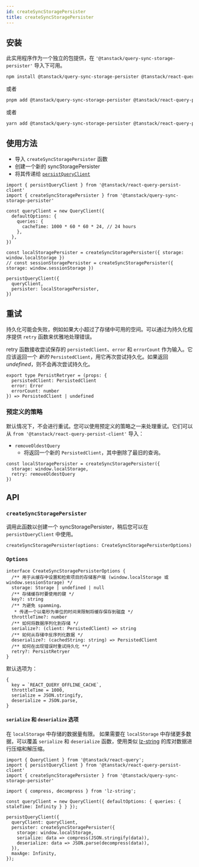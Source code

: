 ```yaml
---
id: createSyncStoragePersister
title: createSyncStoragePersister
---
```


## 安装

此实用程序作为一个独立的包提供，在 `'@tanstack/query-sync-storage-persister'` 导入下可用。
```bash
npm install @tanstack/query-sync-storage-persister @tanstack/react-query-persist-client
```
或者
```bash
pnpm add @tanstack/query-sync-storage-persister @tanstack/react-query-persist-client
```
或者
```bash
yarn add @tanstack/query-sync-storage-persister @tanstack/react-query-persist-client
```

## 使用方法

- 导入 `createSyncStoragePersister` 函数
- 创建一个新的 syncStoragePersister
- 将其传递给 [`persistQueryClient`](../plugins/persistQueryClient)

```tsx
import { persistQueryClient } from '@tanstack/react-query-persist-client'
import { createSyncStoragePersister } from '@tanstack/query-sync-storage-persister'

const queryClient = new QueryClient({
  defaultOptions: {
    queries: {
      cacheTime: 1000 * 60 * 60 * 24, // 24 hours
    },
  },
})

const localStoragePersister = createSyncStoragePersister({ storage: window.localStorage })
// const sessionStoragePersister = createSyncStoragePersister({ storage: window.sessionStorage })

persistQueryClient({
  queryClient,
  persister: localStoragePersister,
})
```

## 重试

持久化可能会失败，例如如果大小超过了存储中可用的空间。可以通过为持久化程序提供 `retry` 函数来优雅地处理错误。

retry 函数接收尝试保存的 `persistedClient`、`error` 和 `errorCount` 作为输入。它应该返回一个 _新的_ `PersistedClient`，用它再次尝试持久化。如果返回 _undefined_，则不会再次尝试持久化。

```tsx
export type PersistRetryer = (props: {
  persistedClient: PersistedClient
  error: Error
  errorCount: number
}) => PersistedClient | undefined
```

### 预定义的策略

默认情况下，不会进行重试。您可以使用预定义的策略之一来处理重试。它们可以从 `from '@tanstack/react-query-persist-client'` 导入：

- `removeOldestQuery`
  - 将返回一个新的 `PersistedClient`，其中删除了最旧的查询。

```tsx
const localStoragePersister = createSyncStoragePersister({
  storage: window.localStorage,
  retry: removeOldestQuery
})
```

## API

### `createSyncStoragePersister`

调用此函数以创建一个 syncStoragePersister，稍后您可以在 `persistQueryClient` 中使用。

```tsx
createSyncStoragePersister(options: CreateSyncStoragePersisterOptions)
```

### `Options`

```tsx
interface CreateSyncStoragePersisterOptions {
  /** 用于从缓存中设置和检索项目的存储客户端 (window.localStorage 或 window.sessionStorage) */
  storage: Storage | undefined | null
  /** 存储缓存时要使用的键 */
  key?: string
  /** 为避免 spamming，
   * 传递一个以毫秒为单位的时间来限制将缓存保存到磁盘 */
  throttleTime?: number
  /** 如何将数据序列化到存储 */
  serialize?: (client: PersistedClient) => string
  /** 如何从存储中反序列化数据 */
  deserialize?: (cachedString: string) => PersistedClient
  /** 如何在出现错误时重试持久化 **/
  retry?: PersistRetryer
}
```

默认选项为：

```tsx
{
  key = `REACT_QUERY_OFFLINE_CACHE`,
  throttleTime = 1000,
  serialize = JSON.stringify,
  deserialize = JSON.parse,
}
```

#### `serialize` 和 `deserialize` 选项
在 `localStorage` 中存储的数据量有限。
如果需要在 `localStorage` 中存储更多数据，可以覆盖 `serialize` 和 `deserialize` 函数，使用类似 [lz-string](https://github.com/pieroxy/lz-string/) 的库对数据进行压缩和解压缩。

```tsx
import { QueryClient } from '@tanstack/react-query';
import { persistQueryClient } from '@tanstack/react-query-persist-client'
import { createSyncStoragePersister } from '@tanstack/query-sync-storage-persister'

import { compress, decompress } from 'lz-string';

const queryClient = new QueryClient({ defaultOptions: { queries: { staleTime: Infinity } } });

persistQueryClient({
  queryClient: queryClient,
  persister: createSyncStoragePersister({
    storage: window.localStorage,
    serialize: data => compress(JSON.stringify(data)),
    deserialize: data => JSON.parse(decompress(data)),
  }),
  maxAge: Infinity,
});
```

